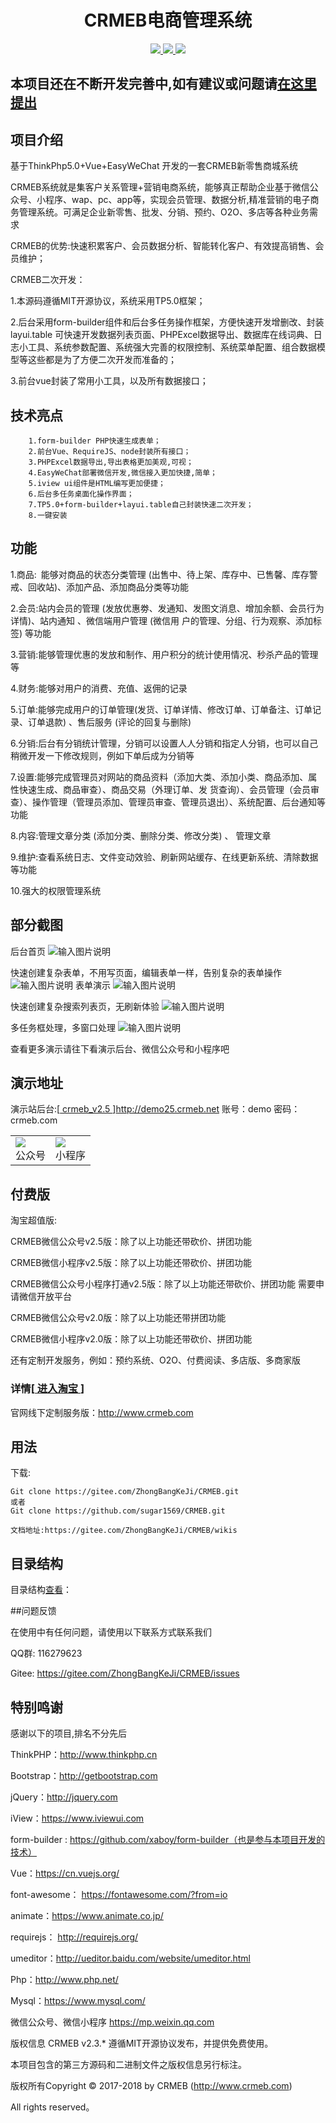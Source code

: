 <h1 align="center"> CRMEB电商管理系统</h1> 
<p align="center">
    <a href="http://www.crmeb.com">
        <img src="https://img.shields.io/badge/OfficialWebsite-CRMEB-yellow.svg" />
    </a>
    <a href="http://www.crmeb.com">
        <img src="https://img.shields.io/badge/Edition-2.3-blue.svg" />
    </a>
     <a href="https://github.com/sugar1569/CRMEB">
        <img src="https://img.shields.io/badge/download-103m-red.svg" />
    </a>
</p>

## 本项目还在不断开发完善中,如有建议或问题请[在这里提出](https://gitee.com/ZhongBangKeJi/CRMEB/issues)
## 项目介绍
   基于ThinkPhp5.0+Vue+EasyWeChat 开发的一套CRMEB新零售商城系统
    
   CRMEB系统就是集客户关系管理+营销电商系统，能够真正帮助企业基于微信公众号、小程序、wap、pc、app等，实现会员管理、数据分析,精准营销的电子商务管理系统。可满足企业新零售、批发、分销、预约、O2O、多店等各种业务需求
    
   CRMEB的优势:快速积累客户、会员数据分析、智能转化客户、有效提高销售、会员维护；

   CRMEB二次开发：

1.本源码遵循MIT开源协议，系统采用TP5.0框架；

2.后台采用form-builder组件和后台多任务操作框架，方便快速开发增删改、封装layui.table 可快速开发数据列表页面、PHPExcel数据导出、数据库在线词典、日志小工具、系统参数配置、系统强大完善的权限控制、系统菜单配置、组合数据模型等这些都是为了方便二次开发而准备的；

3.前台vue封装了常用小工具，以及所有数据接口；

   
## 技术亮点
~~~
    1.form-builder PHP快速生成表单；
    2.前台Vue、RequireJS、node封装所有接口；
    3.PHPExcel数据导出,导出表格更加美观,可视；
    4.EasyWeChat部署微信开发,微信接入更加快捷,简单；
    5.iview ui组件是HTML编写更加便捷；
    6.后台多任务桌面化操作界面；
    7.TP5.0+form-builder+layui.table自己封装快速二次开发；
    8.一键安装
~~~
## 功能

   1.商品: 能够对商品的状态分类管理 (出售中、待上架、库存中、已售馨、库存警戒、回收站)、添加产品、添加商品分类等功能
   
   2.会员:站内会员的管理 (发放优惠劵、发通知、发图文消息、增加余额、会员行为详情)、站内通知 、微信端用户管理 (微信用
        户的管理、分组、行为观察、添加标签) 等功能
        
   3.营销:能够管理优惠的发放和制作、用户积分的统计使用情况、秒杀产品的管理等
   
   4.财务:能够对用户的消费、充值、返佣的记录
   
   5.订单:能够完成用户的订单管理(发货、订单详情、修改订单、订单备注、订单记录、订单退款) 、售后服务 (评论的回复与删除)
   
   6.分销:后台有分销统计管理，分销可以设置人人分销和指定人分销，也可以自己稍微开发一下修改规则，例如下单后成为分销等
   
   7.设置:能够完成管理员对网站的商品资料（添加大类、添加小类、商品添加、属性快速生成、商品审查）、商品交易（外理订单、发
        货查询）、会员管理（会员审查）、操作管理（管理员添加、管理员审查、管理员退出）、系统配置、后台通知等功能
        
   8.内容:管理文章分类 (添加分类、删除分类、修改分类) 、 管理文章
   
   9.维护:查看系统日志、文件变动效验、刷新网站缓存、在线更新系统、清除数据等功能

   10.强大的权限管理系统
## 部分截图
后台首页
![输入图片说明](https://images.gitee.com/uploads/images/2018/0828/184436_528dd19a_892944.png "后台首页.png")

快速创建复杂表单，不用写页面，编辑表单一样，告别复杂的表单操作
![输入图片说明](https://images.gitee.com/uploads/images/2018/0828/184138_7e875536_892944.png "快速创建表单.png")
表单演示
![输入图片说明](https://raw.githubusercontent.com/xaboy/form-create/dev/images/sample110.jpg "在这里输入图片标题")

快速创建复杂搜索列表页，无刷新体验
![输入图片说明](https://images.gitee.com/uploads/images/2018/0828/184548_52e38ffb_892944.png "会员列表页.png")

多任务框处理，多窗口处理
![输入图片说明](https://images.gitee.com/uploads/images/2018/0828/185255_0d57258c_892944.png "多任务.png")

查看更多演示请往下看演示后台、微信公众号和小程序吧

##  演示地址
   演示站后台:[<a href='http://demo25.crmeb.net' target="_blank"> crmeb_v2.5 </a>]http://demo25.crmeb.net
   账号：demo
   密码：crmeb.com
<div align="center">
<table><tr><td><img src='https://images.gitee.com/uploads/images/2018/0828/182854_beba4aed_892944.png'/><br>公众号</td><td><img src='https://images.gitee.com/uploads/images/2018/0828/182909_cb2a5e64_892944.png'/><br>小程序</td></tr></table>
</div>

## 付费版

淘宝超值版:

CRMEB微信公众号v2.5版：除了以上功能还带砍价、拼团功能

CRMEB微信小程序v2.5版：除了以上功能还带砍价、拼团功能

CRMEB微信公众号小程序打通v2.5版：除了以上功能还带砍价、拼团功能 需要申请微信开放平台

CRMEB微信公众号v2.0版：除了以上功能还带拼团功能

CRMEB微信小程序v2.0版：除了以上功能还带砍价、拼团功能

还有定制开发服务，例如：预约系统、O2O、付费阅读、多店版、多商家版

### 详情[<a href='https://shop120689819.taobao.com' target="_blank"> 进入淘宝 </a>]

官网线下定制服务版：http://www.crmeb.com

## 用法

   下载: 

```
Git clone https://gitee.com/ZhongBangKeJi/CRMEB.git
或者
Git clone https://github.com/sugar1569/CRMEB.git
```
    文档地址:https://gitee.com/ZhongBangKeJi/CRMEB/wikis


## 目录结构

目录结构[查看](https://gitee.com/ZhongBangKeJi/CRMEB/wikis/pages/preview?title=%E7%A8%8B%E5%BA%8F%E7%9B%AE%E5%BD%95&parent=)：


##问题反馈

在使用中有任何问题，请使用以下联系方式联系我们

QQ群: 116279623

Gitee: https://gitee.com/ZhongBangKeJi/CRMEB/issues

## 特别鸣谢
感谢以下的项目,排名不分先后

ThinkPHP：http://www.thinkphp.cn

Bootstrap：http://getbootstrap.com

jQuery：http://jquery.com

iView：https://www.iviewui.com

form-builder : https://github.com/xaboy/form-builder（也是参与本项目开发的技术）

Vue：https://cn.vuejs.org/

font-awesome： https://fontawesome.com/?from=io

animate：https://www.animate.co.jp/

requirejs： http://requirejs.org/

umeditor：http://ueditor.baidu.com/website/umeditor.html

Php：http://www.php.net/

Mysql：https://www.mysql.com/

微信公众号、微信小程序 https://mp.weixin.qq.com

版权信息
CRMEB v2.3.* 遵循MIT开源协议发布，并提供免费使用。

本项目包含的第三方源码和二进制文件之版权信息另行标注。

版权所有Copyright © 2017-2018 by CRMEB (http://www.crmeb.com)

All rights reserved。